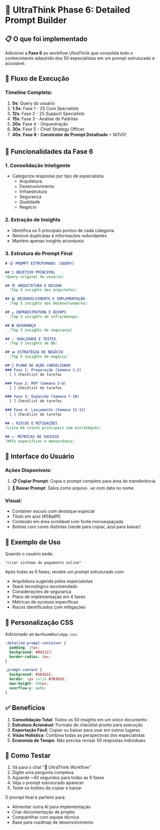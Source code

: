 # 🚀 UltraThink Phase 6: Detailed Prompt Builder

## 📋 O que foi implementado

Adicionei a **Fase 6** ao workflow UltraThink que consolida todo o conhecimento adquirido dos 50 especialistas em um prompt estruturado e acionável.

## 🔄 Fluxo de Execução

### Timeline Completa:
1. **0s**: Query do usuário
2. **1.5s**: Fase 1 - 25 Core Specialists 
3. **12s**: Fase 2 - 25 Support Specialists
4. **15s**: Fase 3 - Análise de Padrões
5. **20s**: Fase 4 - Orquestração
6. **30s**: Fase 5 - Chief Strategy Officer
7. **40s**: **Fase 6 - Construtor de Prompt Detalhado** ⚡ NOVO!

## 🎯 Funcionalidades da Fase 6

### 1. Consolidação Inteligente
- Categoriza respostas por tipo de especialista:
  - Arquitetura
  - Desenvolvimento
  - Infraestrutura
  - Segurança
  - Qualidade
  - Negócio
  
### 2. Extração de Insights
- Identifica os 5 principais pontos de cada categoria
- Remove duplicatas e informações redundantes
- Mantém apenas insights acionáveis

### 3. Estrutura do Prompt Final
```markdown
# 📋 PROMPT ESTRUTURADO: [QUERY]

## 🎯 OBJETIVO PRINCIPAL
[Query original do usuário]

## 🏗️ ARQUITETURA E DESIGN
- [Top 5 insights dos arquitetos]

## 💻 DESENVOLVIMENTO E IMPLEMENTAÇÃO
- [Top 5 insights dos desenvolvedores]

## ☁️ INFRAESTRUTURA E DEVOPS
- [Top 5 insights de infra/devops]

## 🔒 SEGURANÇA
- [Top 5 insights de segurança]

## ✅ QUALIDADE E TESTES
- [Top 5 insights de QA]

## 📊 ESTRATÉGIA DE NEGÓCIO
- [Top 5 insights de negócio]

## 📅 PLANO DE AÇÃO CONSOLIDADO
### Fase 1: Preparação (Semana 1-2)
- [ ] Checklist de tarefas

### Fase 2: MVP (Semana 3-6)
- [ ] Checklist de tarefas

### Fase 3: Expansão (Semana 7-10)
- [ ] Checklist de tarefas

### Fase 4: Lançamento (Semana 11-12)
- [ ] Checklist de tarefas

## ⚠️ RISCOS E MITIGAÇÕES
[Lista de riscos principais com estratégias]

## 📈 MÉTRICAS DE SUCESSO
[KPIs específicos e mensuráveis]
```

## 🔧 Interface do Usuário

### Ações Disponíveis:
1. **📋 Copiar Prompt**: Copia o prompt completo para área de transferência
2. **💾 Baixar Prompt**: Salva como arquivo `.md` com data no nome

### Visual:
- Container escuro com destaque especial
- Título em azul (#58a6ff)
- Conteúdo em área scrollável com fonte monoespaçada
- Botões com cores distintas (verde para copiar, azul para baixar)

## 📝 Exemplo de Uso

Quando o usuário pede:
```
"criar sistema de pagamento online"
```

Após todas as 6 fases, recebe um prompt estruturado com:
- Arquitetura sugerida pelos especialistas
- Stack tecnológico recomendado
- Considerações de segurança
- Plano de implementação em 4 fases
- Métricas de sucesso específicas
- Riscos identificados com mitigações

## 🎨 Personalização CSS

Adicionado ao `WarRoomWhatsApp.css`:
```css
.detailed-prompt-container {
  padding: 20px;
  background: #0d1117;
  border-radius: 8px;
}

.prompt-content {
  background: #161b22;
  border: 1px solid #30363d;
  max-height: 600px;
  overflow-y: auto;
}
```

## ✅ Benefícios

1. **Consolidação Total**: Todos os 50 insights em um único documento
2. **Estrutura Acionável**: Formato de checklist pronto para execução
3. **Exportação Fácil**: Copiar ou baixar para usar em outros lugares
4. **Visão Holística**: Combina todas as perspectivas dos especialistas
5. **Economia de Tempo**: Não precisa revisar 50 respostas individuais

## 🚀 Como Testar

1. Vá para o chat "🤖 UltraThink Workflow"
2. Digite uma pergunta complexa
3. Aguarde ~40 segundos para todas as 6 fases
4. Veja o prompt estruturado aparecer
5. Teste os botões de copiar e baixar

O prompt final é perfeito para:
- Alimentar outra AI para implementação
- Criar documentação de projeto
- Compartilhar com equipe técnica
- Base para roadmap de desenvolvimento